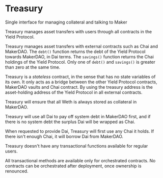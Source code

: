 # Treasury

Single interface for managing collateral and talking to Maker

Treasury manages asset transfers with users through all contracts in the Yield Protocol.

Treasury manages asset transfers with external contracts such as Chai and MakerDAO. The `debt()` function returns the debt of the Yield Protocol towards MakerDAO, in Dai terms. The `savings()` function returns the Chai holdings of the Yield Protocol. Only one of `debt()` and `savings()` is greater than zero at the same time.

Treasury is a _stateless_ contract, in the sense that has no state variables of its own. It only acts as a bridge between the other Yield Protocol contracts, MakerDAO vaults and Chai contract. By using the treasury address is the asset-holding address of the Yield Protocol in all external contracts.

Treasury will ensure that all Weth is always stored as collateral in MakerDAO.

Treasury will use all Dai to pay off system debt in MakerDAO first, and if there is no system debt the surplus Dai will be wrapped as Chai.

When requested to provide Dai, Treasury will first use any Chai it holds. If there isn't enough Chai, it will borrow Dai from MakerDAO.

Treasury doesn't have any transactional functions available for regular users.

All transactional methods are available only for orchestrated contracts. No contracts can be orchestrated after deployment, once ownership is renounced.